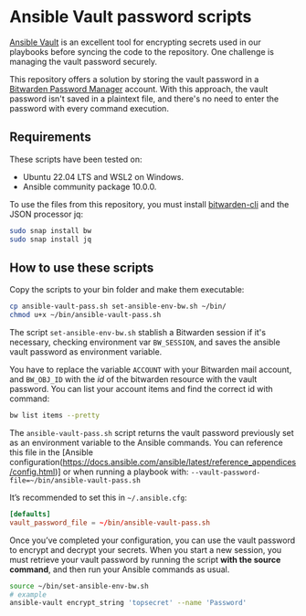 # Ansible Vault password scripts

[Ansible Vault](https://docs.ansible.com/ansible/8/vault_guide/vault.html) is an excellent tool for encrypting secrets used in our playbooks before syncing the code to the repository. One challenge is managing the vault password securely.

This repository offers a solution by storing the vault password in a [Bitwarden Password Manager](https://bitwarden.com/) account. With this approach, the vault password isn't saved in a plaintext file, and there's no need to enter the password with every command execution.

## Requirements

These scripts have been tested on:
- Ubuntu 22.04 LTS and WSL2 on Windows.
- Ansible community package 10.0.0.

To use the files from this repository, you must install [bitwarden-cli](https://bitwarden.com/help/cli/) and the JSON processor jq:

```bash
sudo snap install bw
sudo snap install jq
```

## How to use these scripts

Copy the scripts to your bin folder and make them executable:

```bash
cp ansible-vault-pass.sh set-ansible-env-bw.sh ~/bin/
chmod u+x ~/bin/ansible-vault-pass.sh
```

The script `set-ansible-env-bw.sh` stablish a Bitwarden session if it's necessary, checking environment var `BW_SESSION`, and saves the ansible vault password as environment variable.

You have to replace the variable `ACCOUNT` with your Bitwarden mail account, and `BW_OBJ_ID` with the *id* of the bitwarden resource with the vault password. You can list your account items and find the correct id with command:

```bash
bw list items --pretty
```

The `ansible-vault-pass.sh` script returns the vault password previously set as an environment variable to the Ansible commands. You can reference this file in the [Ansible configuration(https://docs.ansible.com/ansible/latest/reference_appendices/config.html)] or when running a playbook with: `--vault-password-file=~/bin/ansible-vault-pass.sh`

It’s recommended to set this in `~/.ansible.cfg`:

```conf
[defaults]
vault_password_file = ~/bin/ansible-vault-pass.sh
```

Once you’ve completed your configuration, you can use the vault password to encrypt and decrypt your secrets. When you start a new session, you must retrieve your vault password by running the script **with the source command**, and then run your Ansible commands as usual.

```bash
source ~/bin/set-ansible-env-bw.sh
# example
ansible-vault encrypt_string 'topsecret' --name 'Password'
```